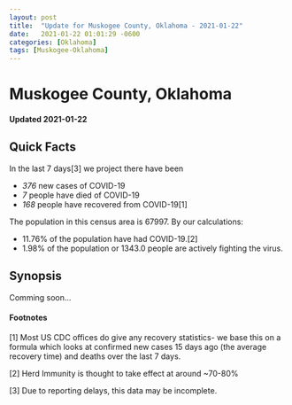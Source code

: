 ```yaml
---
layout: post
title:  "Update for Muskogee County, Oklahoma - 2021-01-22"
date:   2021-01-22 01:01:29 -0600
categories: [Oklahoma]
tags: [Muskogee-Oklahoma]
---
```


# Muskogee County, Oklahoma
#### Updated 2021-01-22

## Quick Facts

In the last 7 days[3] we project there have been
- *376* new cases of COVID-19
- *7* people have died of COVID-19
- *168* people have recovered from COVID-19[1]

The population in this census area is 67997. By our calculations:
- 11.76% of the population have had COVID-19.[2]
- 1.98% of the population or 1343.0 people are actively fighting the virus.

## Synopsis

Comming soon...


#### Footnotes

[1] Most US CDC offices do give any recovery statistics- we base this on a formula which looks at confirmed new cases
15 days ago (the average recovery time) and deaths over the last 7 days.

[2] Herd Immunity is thought to take effect at around ~70-80%

[3] Due to reporting delays, this data may be incomplete.
 
    